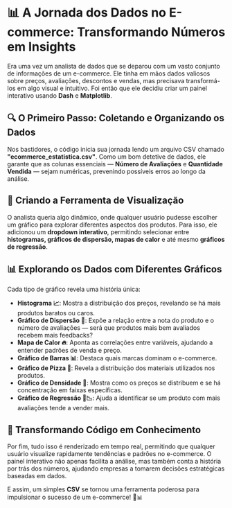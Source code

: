 # 📊 A Jornada dos Dados no E-commerce: Transformando Números em Insights  

Era uma vez um analista de dados que se deparou com um vasto conjunto de informações de um e-commerce. Ele tinha em mãos dados valiosos sobre preços, avaliações, descontos e vendas, mas precisava transformá-los em algo visual e intuitivo. Foi então que ele decidiu criar um painel interativo usando **Dash** e **Matplotlib**.  

## 🔍 O Primeiro Passo: Coletando e Organizando os Dados  

Nos bastidores, o código inicia sua jornada lendo um arquivo CSV chamado **"ecommerce_estatistica.csv"**. Como um bom detetive de dados, ele garante que as colunas essenciais — **Número de Avaliações** e **Quantidade Vendida** — sejam numéricas, prevenindo possíveis erros ao longo da análise.  

## 🎨 Criando a Ferramenta de Visualização  

O analista queria algo dinâmico, onde qualquer usuário pudesse escolher um gráfico para explorar diferentes aspectos dos produtos. Para isso, ele adicionou um **dropdown interativo**, permitindo selecionar entre **histogramas, gráficos de dispersão, mapas de calor** e até mesmo **gráficos de regressão**.  

## 📊 Explorando os Dados com Diferentes Gráficos  

Cada tipo de gráfico revela uma história única:  

- **Histograma 📈**: Mostra a distribuição dos preços, revelando se há mais produtos baratos ou caros.  
- **Gráfico de Dispersão 🔵**: Expõe a relação entre a nota do produto e o número de avaliações — será que produtos mais bem avaliados recebem mais feedbacks?  
- **Mapa de Calor 🔥**: Aponta as correlações entre variáveis, ajudando a entender padrões de venda e preço.  
- **Gráfico de Barras 📊**: Destaca quais marcas dominam o e-commerce.  
- **Gráfico de Pizza 🥧**: Revela a distribuição dos materiais utilizados nos produtos.  
- **Gráfico de Densidade 🌊**: Mostra como os preços se distribuem e se há concentração em faixas específicas.  
- **Gráfico de Regressão 🔴📉**: Ajuda a identificar se um produto com mais avaliações tende a vender mais.  

## 🚀 Transformando Código em Conhecimento  

Por fim, tudo isso é renderizado em tempo real, permitindo que qualquer usuário visualize rapidamente tendências e padrões no e-commerce. O painel interativo não apenas facilita a análise, mas também conta a história por trás dos números, ajudando empresas a tomarem decisões estratégicas baseadas em dados.  

E assim, um simples **CSV** se tornou uma ferramenta poderosa para impulsionar o sucesso de um e-commerce! 🚀📊  
